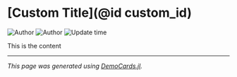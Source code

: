 # [Custom Title](@id custom_id)
![Author](https://img.shields.io/badge/Author-Jane%20Doe-blue) ![Author](https://img.shields.io/badge/Author-John%20Roe-blue) ![Update time](https://img.shields.io/date/1580428800)


This is the content


---

*This page was generated using [DemoCards.jl](https://github.com/johnnychen94/DemoCards.jl).*


